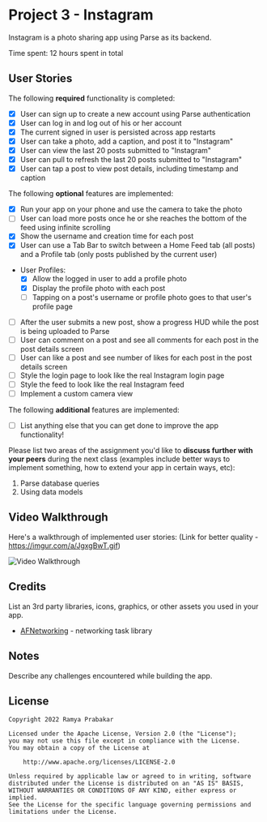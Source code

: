 # Project 3 - Instagram

Instagram is a photo sharing app using Parse as its backend.

Time spent: 12 hours spent in total

## User Stories

The following **required** functionality is completed:

- [X] User can sign up to create a new account using Parse authentication
- [X] User can log in and log out of his or her account
- [X] The current signed in user is persisted across app restarts
- [X] User can take a photo, add a caption, and post it to "Instagram"
- [X] User can view the last 20 posts submitted to "Instagram"
- [X] User can pull to refresh the last 20 posts submitted to "Instagram"
- [X] User can tap a post to view post details, including timestamp and caption

The following **optional** features are implemented:

- [X] Run your app on your phone and use the camera to take the photo
- [ ] User can load more posts once he or she reaches the bottom of the feed using infinite scrolling
- [X] Show the username and creation time for each post
- [X] User can use a Tab Bar to switch between a Home Feed tab (all posts) and a Profile tab (only posts published by the current user)
- User Profiles:
  - [X] Allow the logged in user to add a profile photo
  - [X] Display the profile photo with each post
  - [ ] Tapping on a post's username or profile photo goes to that user's profile page
- [ ] After the user submits a new post, show a progress HUD while the post is being uploaded to Parse
- [ ] User can comment on a post and see all comments for each post in the post details screen
- [ ] User can like a post and see number of likes for each post in the post details screen
- [ ] Style the login page to look like the real Instagram login page
- [ ] Style the feed to look like the real Instagram feed
- [ ] Implement a custom camera view

The following **additional** features are implemented:

- [ ] List anything else that you can get done to improve the app functionality!

Please list two areas of the assignment you'd like to **discuss further with your peers** during the next class (examples include better ways to implement something, how to extend your app in certain ways, etc):

1. Parse database queries
2. Using data models

## Video Walkthrough

Here's a walkthrough of implemented user stories:
(Link for better quality - https://imgur.com/a/JgxgBwT.gif)

<img src='https://imgur.com/a/JgxgBwT.gif' title='Video Walkthrough' width='' alt='Video Walkthrough' />

## Credits

List an 3rd party libraries, icons, graphics, or other assets you used in your app.

- [AFNetworking](https://github.com/AFNetworking/AFNetworking) - networking task library

## Notes

Describe any challenges encountered while building the app.

## License

    Copyright 2022 Ramya Prabakar

    Licensed under the Apache License, Version 2.0 (the "License");
    you may not use this file except in compliance with the License.
    You may obtain a copy of the License at

        http://www.apache.org/licenses/LICENSE-2.0

    Unless required by applicable law or agreed to in writing, software
    distributed under the License is distributed on an "AS IS" BASIS,
    WITHOUT WARRANTIES OR CONDITIONS OF ANY KIND, either express or implied.
    See the License for the specific language governing permissions and
    limitations under the License.
